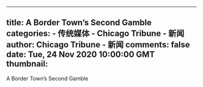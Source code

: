 
---
title: A Border Town’s Second Gamble
categories: 
    - 传统媒体
    - Chicago Tribune - 新闻
author: Chicago Tribune - 新闻
comments: false
date: Tue, 24 Nov 2020 10:00:00 GMT
thumbnail: 
---

<div>   
A Border Town’s Second Gamble  
</div>
            